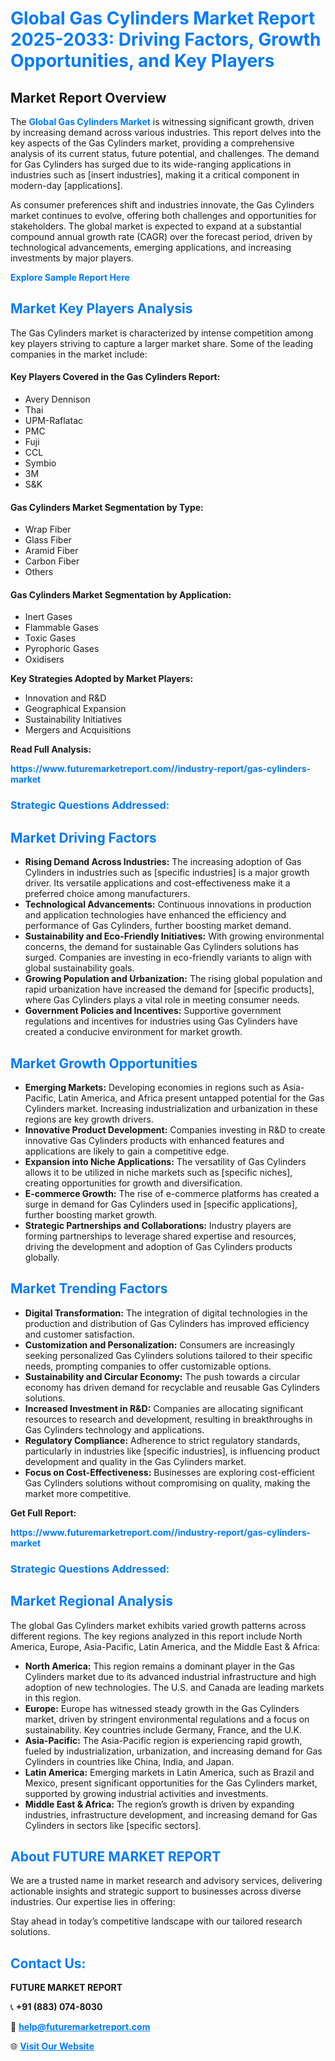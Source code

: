 <h1 style="color: #007BFF;">Global Gas Cylinders Market Report 2025-2033: Driving Factors, Growth Opportunities, and Key Players</h1>

<section id="overview">
<h2>Market Report Overview</h2>
<p>The <a href="https://www.futuremarketreport.com//industry-report/gas-cylinders-market" style="color: #007BFF; text-decoration: none;"><strong>Global Gas Cylinders Market</strong></a> is witnessing significant growth, driven by increasing demand across various industries. This report delves into the key aspects of the Gas Cylinders market, providing a comprehensive analysis of its current status, future potential, and challenges. The demand for Gas Cylinders has surged due to its wide-ranging applications in industries such as [insert industries], making it a critical component in modern-day [applications].</p>
<p>As consumer preferences shift and industries innovate, the Gas Cylinders market continues to evolve, offering both challenges and opportunities for stakeholders. The global market is expected to expand at a substantial compound annual growth rate (CAGR) over the forecast period, driven by technological advancements, emerging applications, and increasing investments by major players.</p>
</section>

<section id="overview">
<p><a href="https://www.futuremarketreport.com//request-sample/reportId=54342" style="color: #007BFF; text-decoration: none;"><strong>Explore Sample Report Here</strong></a></p>
</section>

<section id="key-players">
<h2 style="color: #007BFF;">Market Key Players Analysis</h2>
<p>The Gas Cylinders market is characterized by intense competition among key players striving to capture a larger market share. Some of the leading companies in the market include:</p>
<h4>Key Players Covered in the Gas Cylinders Report:</h4>
<ul><li>Avery Dennison</li><li>Thai</li><li>UPM-Raflatac</li><li>PMC</li><li>Fuji</li><li>CCL</li><li>Symbio</li><li>3M</li><li>S&amp;K</li></ul>
<h4>Gas Cylinders Market Segmentation by Type:</h4>
<ul><li>Wrap Fiber</li><li>Glass Fiber</li><li>Aramid Fiber</li><li>Carbon Fiber</li><li>Others</li></ul>

<h4>Gas Cylinders Market Segmentation by Application:</h4>
<ul><li>Inert Gases</li><li>Flammable Gases</li><li>Toxic Gases</li><li>Pyrophoric Gases</li><li>Oxidisers</li></ul>
<p><strong>Key Strategies Adopted by Market Players:</strong></p>
<ul>
<li>Innovation and R&D</li>
<li>Geographical Expansion</li>
<li>Sustainability Initiatives</li>
<li>Mergers and Acquisitions</li>
</ul>
</section>

<section>
<p><strong>Read Full Analysis: </strong></p><a href="https://www.futuremarketreport.com//industry-report/gas-cylinders-market" style="color: #007BFF; text-decoration: none;"><strong>https://www.futuremarketreport.com//industry-report/gas-cylinders-market</strong></a>
<h3 style="color: #007BFF;">Strategic Questions Addressed:</h3>
</section>

<section id="driving-factors">
<h2 style="color: #007BFF;">Market Driving Factors</h2>
<ul>
<li><strong>Rising Demand Across Industries:</strong> The increasing adoption of Gas Cylinders in industries such as [specific industries] is a major growth driver. Its versatile applications and cost-effectiveness make it a preferred choice among manufacturers.</li>
<li><strong>Technological Advancements:</strong> Continuous innovations in production and application technologies have enhanced the efficiency and performance of Gas Cylinders, further boosting market demand.</li>
<li><strong>Sustainability and Eco-Friendly Initiatives:</strong> With growing environmental concerns, the demand for sustainable Gas Cylinders solutions has surged. Companies are investing in eco-friendly variants to align with global sustainability goals.</li>
<li><strong>Growing Population and Urbanization:</strong> The rising global population and rapid urbanization have increased the demand for [specific products], where Gas Cylinders plays a vital role in meeting consumer needs.</li>
<li><strong>Government Policies and Incentives:</strong> Supportive government regulations and incentives for industries using Gas Cylinders have created a conducive environment for market growth.</li>
</ul>
</section>

<section id="growth-opportunities">
<h2 style="color: #007BFF;">Market Growth Opportunities</h2>
<ul>
<li><strong>Emerging Markets:</strong> Developing economies in regions such as Asia-Pacific, Latin America, and Africa present untapped potential for the Gas Cylinders market. Increasing industrialization and urbanization in these regions are key growth drivers.</li>
<li><strong>Innovative Product Development:</strong> Companies investing in R&D to create innovative Gas Cylinders products with enhanced features and applications are likely to gain a competitive edge.</li>
<li><strong>Expansion into Niche Applications:</strong> The versatility of Gas Cylinders allows it to be utilized in niche markets such as [specific niches], creating opportunities for growth and diversification.</li>
<li><strong>E-commerce Growth:</strong> The rise of e-commerce platforms has created a surge in demand for Gas Cylinders used in [specific applications], further boosting market growth.</li>
<li><strong>Strategic Partnerships and Collaborations:</strong> Industry players are forming partnerships to leverage shared expertise and resources, driving the development and adoption of Gas Cylinders products globally.</li>
</ul>
</section>

<section id="trending-factors">
<h2 style="color: #007BFF;">Market Trending Factors</h2>
<ul>
<li><strong>Digital Transformation:</strong> The integration of digital technologies in the production and distribution of Gas Cylinders has improved efficiency and customer satisfaction.</li>
<li><strong>Customization and Personalization:</strong> Consumers are increasingly seeking personalized Gas Cylinders solutions tailored to their specific needs, prompting companies to offer customizable options.</li>
<li><strong>Sustainability and Circular Economy:</strong> The push towards a circular economy has driven demand for recyclable and reusable Gas Cylinders solutions.</li>
<li><strong>Increased Investment in R&D:</strong> Companies are allocating significant resources to research and development, resulting in breakthroughs in Gas Cylinders technology and applications.</li>
<li><strong>Regulatory Compliance:</strong> Adherence to strict regulatory standards, particularly in industries like [specific industries], is influencing product development and quality in the Gas Cylinders market.</li>
<li><strong>Focus on Cost-Effectiveness:</strong> Businesses are exploring cost-efficient Gas Cylinders solutions without compromising on quality, making the market more competitive.</li>
</ul>
</section>

<section>
<p><strong>Get Full Report: </strong></p><a href="https://www.futuremarketreport.com//industry-report/gas-cylinders-market" style="color: #007BFF; text-decoration: none;"><strong>https://www.futuremarketreport.com//industry-report/gas-cylinders-market</strong></a>
<h3 style="color: #007BFF;">Strategic Questions Addressed:</h3>
</section>


<section id="regional-analysis">
<h2 style="color: #007BFF;">Market Regional Analysis</h2>
<p>The global Gas Cylinders market exhibits varied growth patterns across different regions. The key regions analyzed in this report include North America, Europe, Asia-Pacific, Latin America, and the Middle East & Africa:</p>
<ul>
<li><strong>North America:</strong> This region remains a dominant player in the Gas Cylinders market due to its advanced industrial infrastructure and high adoption of new technologies. The U.S. and Canada are leading markets in this region.</li>
<li><strong>Europe:</strong> Europe has witnessed steady growth in the Gas Cylinders market, driven by stringent environmental regulations and a focus on sustainability. Key countries include Germany, France, and the U.K.</li>
<li><strong>Asia-Pacific:</strong> The Asia-Pacific region is experiencing rapid growth, fueled by industrialization, urbanization, and increasing demand for Gas Cylinders in countries like China, India, and Japan.</li>
<li><strong>Latin America:</strong> Emerging markets in Latin America, such as Brazil and Mexico, present significant opportunities for the Gas Cylinders market, supported by growing industrial activities and investments.</li>
<li><strong>Middle East & Africa:</strong> The region’s growth is driven by expanding industries, infrastructure development, and increasing demand for Gas Cylinders in sectors like [specific sectors].</li>
</ul>
</section>

<footer>
<h2 style="color: #007BFF;">About FUTURE MARKET REPORT</h2>
<p>We are a trusted name in market research and advisory services, delivering actionable insights and strategic support to businesses across diverse industries. Our expertise lies in offering:</p>

<p>Stay ahead in today’s competitive landscape with our tailored research solutions.</p>

<h2 style="color: #007BFF;">Contact Us:</h2>
<p><strong>FUTURE MARKET REPORT</strong></p>
<p>📞 <strong>+91 (883) 074-8030</strong></p>
<p>📧 <strong><a href="mailto:help@futuremarketreport.com" style="color: #007BFF;">help@futuremarketreport.com</a></strong></p>
<p>🌐 <strong><a href="https://www.futuremarketreport.com/" style="color: #007BFF;">Visit Our Website</a></strong></p>
</footer>
